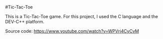 #Tic-Tac-Toe

This is a Tic-Tac-Toe game.
For this project, I used the C language and the DEV-C++ platform.

Source code: https://www.youtube.com/watch?v=WPVrj4CyCvM 
